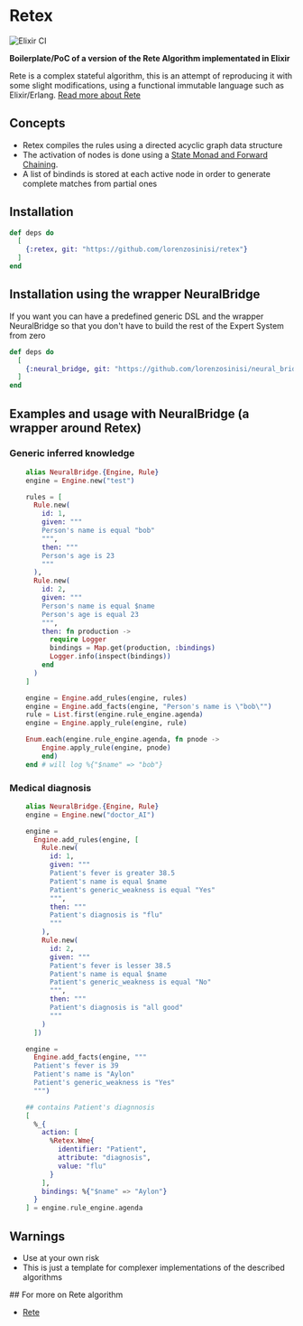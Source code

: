 # Retex

![Elixir CI](https://github.com/lorenzosinisi/retex/workflows/Elixir%20CI/badge.svg)

**Boilerplate/PoC of a version of the Rete Algorithm implementated in Elixir**

Rete is a complex stateful algorithm, this is an attempt of reproducing it with some slight modifications, using a functional immutable language such as Elixir/Erlang. [Read more about Rete](http://www.csl.sri.com/users/mwfong/Technical/RETE%20Match%20Algorithm%20-%20Forgy%20OCR.pdf)


## Concepts

- Retex compiles the rules using a directed acyclic graph data structure
- The activation of nodes is done using a [State Monad and Forward Chaining](https://www.researchgate.net/publication/303626297_Forward_Chaining_with_State_Monad).
- A list of bindinds is stored at each active node in order to generate complete matches from partial ones



## Installation

```elixir
def deps do
  [
    {:retex, git: "https://github.com/lorenzosinisi/retex"}
  ]
end
```

## Installation using the wrapper NeuralBridge

If you want you can have a predefined generic DSL and the wrapper NeuralBridge so that you don't have to build the rest of the Expert System from zero

```elixir
def deps do
  [
    {:neural_bridge, git: "https://github.com/lorenzosinisi/neural_bridge"}
  ]
end
```


## Examples and usage with NeuralBridge (a wrapper around Retex)

### Generic inferred knowledge

```elixir
    alias NeuralBridge.{Engine, Rule}
    engine = Engine.new("test")

    rules = [
      Rule.new(
        id: 1,
        given: """
        Person's name is equal "bob"
        """,
        then: """
        Person's age is 23
        """
      ),
      Rule.new(
        id: 2,
        given: """
        Person's name is equal $name
        Person's age is equal 23
        """,
        then: fn production ->
          require Logger
          bindings = Map.get(production, :bindings)
          Logger.info(inspect(bindings))
        end
      )
    ]

    engine = Engine.add_rules(engine, rules)
    engine = Engine.add_facts(engine, "Person's name is \"bob\"")
    rule = List.first(engine.rule_engine.agenda)
    engine = Engine.apply_rule(engine, rule)

    Enum.each(engine.rule_engine.agenda, fn pnode ->
        Engine.apply_rule(engine, pnode)
        end)
    end # will log %{"$name" => "bob"}

```

### Medical diagnosis

```elixir
    alias NeuralBridge.{Engine, Rule}
    engine = Engine.new("doctor_AI")

    engine =
      Engine.add_rules(engine, [
        Rule.new(
          id: 1,
          given: """
          Patient's fever is greater 38.5
          Patient's name is equal $name
          Patient's generic_weakness is equal "Yes"
          """,
          then: """
          Patient's diagnosis is "flu"
          """
        ),
        Rule.new(
          id: 2,
          given: """
          Patient's fever is lesser 38.5
          Patient's name is equal $name
          Patient's generic_weakness is equal "No"
          """,
          then: """
          Patient's diagnosis is "all good"
          """
        )
      ])

    engine =
      Engine.add_facts(engine, """
      Patient's fever is 39
      Patient's name is "Aylon"
      Patient's generic_weakness is "Yes"
      """)

    ## contains Patient's diagnnosis
    [
      %_{
        action: [
          %Retex.Wme{
            identifier: "Patient",
            attribute: "diagnosis",
            value: "flu"
          }
        ],
        bindings: %{"$name" => "Aylon"}
      }
    ] = engine.rule_engine.agenda

```


## Warnings

- Use at your own risk
- This is just a template for complexer implementations of the described algorithms

## For more on Rete algorithm
- [Rete](https://cis.temple.edu/~giorgio/cis587/readings/rete.html)
